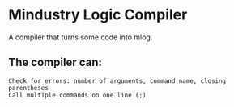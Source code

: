 # Mindustry Logic Compiler

A compiler that turns some code into mlog.

## The compiler can:
    Check for errors: number of arguments, command name, closing parentheses
    Call multiple commands on one line (;)
